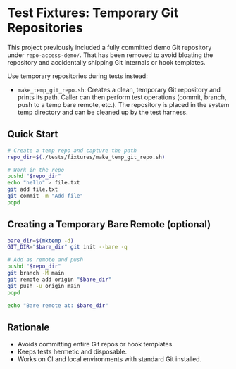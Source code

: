 # Test Fixtures: Temporary Git Repositories

This project previously included a fully committed demo Git repository under `repo-access-demo/`. That has been removed to avoid bloating the repository and accidentally shipping Git internals or hook templates.

Use temporary repositories during tests instead:

- `make_temp_git_repo.sh`: Creates a clean, temporary Git repository and prints its path. Caller can then perform test operations (commit, branch, push to a temp bare remote, etc.). The repository is placed in the system temp directory and can be cleaned up by the test harness.

## Quick Start

```bash
# Create a temp repo and capture the path
repo_dir=$(./tests/fixtures/make_temp_git_repo.sh)

# Work in the repo
pushd "$repo_dir"
echo "hello" > file.txt
git add file.txt
git commit -m "Add file"
popd
```

## Creating a Temporary Bare Remote (optional)

```bash
bare_dir=$(mktemp -d)
GIT_DIR="$bare_dir" git init --bare -q

# Add as remote and push
pushd "$repo_dir"
git branch -M main
git remote add origin "$bare_dir"
git push -u origin main
popd

echo "Bare remote at: $bare_dir"
```

## Rationale

- Avoids committing entire Git repos or hook templates.
- Keeps tests hermetic and disposable.
- Works on CI and local environments with standard Git installed.
